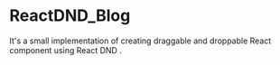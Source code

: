 # ReactDND_Blog
It's a small implementation of creating draggable and droppable React component using React DND .
